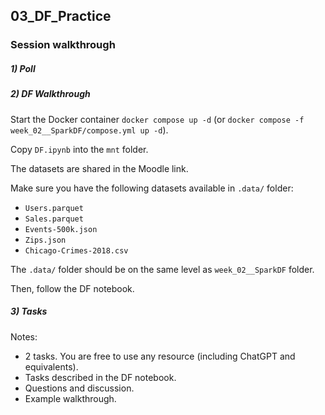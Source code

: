 ## 03_DF_Practice

### Session walkthrough

##### 1) Poll

##### 2) DF Walkthrough

Start the Docker container `docker compose up -d` (or `docker compose -f week_02__SparkDF/compose.yml up -d`).  

Copy `DF.ipynb` into the `mnt` folder.  

The datasets are shared in the Moodle link.

Make sure you have the following datasets available in `.data/` folder:
* `Users.parquet`
* `Sales.parquet`
* `Events-500k.json`
* `Zips.json`
* `Chicago-Crimes-2018.csv`

The `.data/` folder should be on the same level as `week_02__SparkDF` folder.

Then, follow the DF notebook.

##### 3) Tasks

Notes:
* 2 tasks. You are free to use any resource (including ChatGPT and equivalents).  
* Tasks described in the DF notebook. 
* Questions and discussion.
* Example walkthrough.
